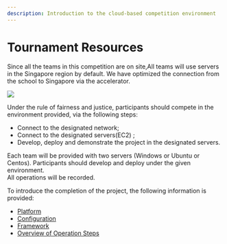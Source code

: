 ```yaml
---
description: Introduction to the cloud-based competition environment
---
```


# Tournament Resources

Since all the teams in this competition are on site,All teams will use servers in the Singapore region by default. We have optimized the connection from the school to Singapore via the accelerator.&#x20;

![](../../.gitbook/assets/aws\_regions-1-1024x520.png)

Under the rule of fairness and justice, participants should compete in the environment provided, via the following steps:

* Connect to the designated network;&#x20;
* Connect to the designated servers(EC2) ;&#x20;
* Develop, deploy and demonstrate the project in the designated servers.

Each team will be provided with two servers (Windows or Ubuntu or Centos). Participants should develop and deploy under the given environment.\
All operations will be recorded.

To introduce the completion of the project, the following information is provided:

* [Platform](platform/)
* [Configuration](configuration.md)
* [Framework](platform/framework.md)
* [Overview of Operation Steps](../overview-of-operation-steps.md)

